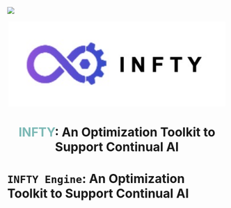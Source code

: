 ![](docs/source/_static/skscope.png)

<div align="center">
<img src="https://github.com/hi-fengtao/temp_infty/blob/main/img/logo.png"/ width=500>  
</div>

<div align="center">
  <center><h1><span style="color:#7DB9B6">INFTY</span>: An Optimization Toolkit to Support Continual AI</h1></center>
</div>

# ``INFTY Engine``: An Optimization Toolkit to Support Continual AI
